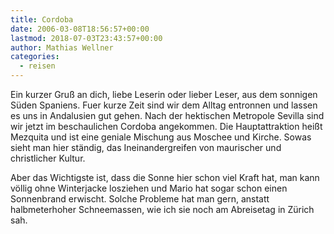 ```yaml
---
title: Cordoba
date: 2006-03-08T18:56:57+00:00
lastmod: 2018-07-03T23:43:57+00:00
author: Mathias Wellner
categories:
  - reisen
---
```

Ein kurzer Gruß an dich, liebe Leserin oder lieber Leser, aus dem sonnigen Süden Spaniens. Fuer kurze Zeit sind wir dem Alltag entronnen und lassen es uns in Andalusien gut gehen. Nach der hektischen Metropole Sevilla sind wir jetzt im beschaulichen Cordoba angekommen. Die Hauptattraktion heißt Mezquita und ist eine geniale Mischung aus Moschee und Kirche. Sowas sieht man hier ständig, das Ineinandergreifen von maurischer und christlicher Kultur. 
<!--more-->

Aber das Wichtigste ist, dass die Sonne hier schon viel Kraft hat, man kann völlig ohne Winterjacke losziehen und Mario hat sogar schon einen Sonnenbrand erwischt. Solche Probleme hat man gern, anstatt halbmeterhoher Schneemassen, wie ich sie noch am Abreisetag in Zürich sah.